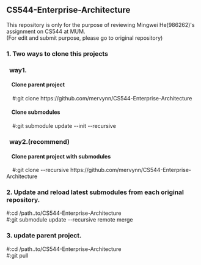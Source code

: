 ## CS544-Enterprise-Architecture
This repository is only for the purpose of reviewing Mingwei He(986262)'s assignment on CS544 at MUM.<br/>
(For edit and submit purpose, please go to original repository)

<h3> 1. Two ways to clone this projects</h3>
<h3>&nbsp;&nbsp;way1.</h3>
<h4>&nbsp;&nbsp;&nbsp;&nbsp;Clone parent project</h4>
&nbsp;&nbsp;&nbsp;&nbsp;#:git clone https://github.com/mervynn/CS544-Enterprise-Architecture
<h4>&nbsp;&nbsp;&nbsp;&nbsp;Clone submodules</h4>
&nbsp;&nbsp;&nbsp;&nbsp;#:git submodule update --init --recursive

<h3>&nbsp;&nbsp;way2.(recommend)</h3>
<h4>&nbsp;&nbsp;&nbsp;&nbsp;Clone parent project with submodules</h4>
&nbsp;&nbsp;&nbsp;&nbsp;#:git clone --recursive https://github.com/mervynn/CS544-Enterprise-Architecture

<h3>2. Update and reload latest submodules from each original repository.</h3>
#:cd /path..to/CS544-Enterprise-Architecture<br/>
#:git submodule update --recursive remote merge

<h3>3. update parent project.</h3>
#:cd /path..to/CS544-Enterprise-Architecture<br/>
#:git pull
